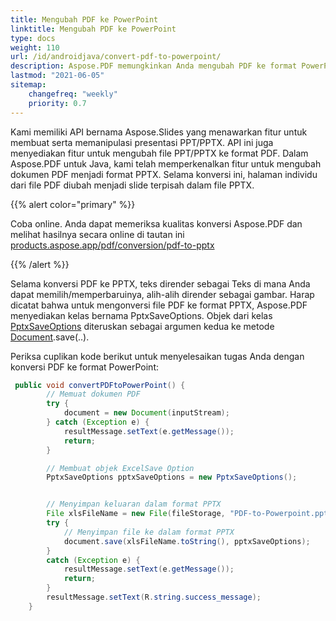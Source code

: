 ```yaml
---
title: Mengubah PDF ke PowerPoint 
linktitle: Mengubah PDF ke PowerPoint
type: docs
weight: 110
url: /id/androidjava/convert-pdf-to-powerpoint/
description: Aspose.PDF memungkinkan Anda mengubah PDF ke format PowerPoint. Salah satu caranya adalah dengan mengubah PDF ke PPTX dengan Slide sebagai Gambar.
lastmod: "2021-06-05"
sitemap:
    changefreq: "weekly"
    priority: 0.7
---
```


Kami memiliki API bernama Aspose.Slides yang menawarkan fitur untuk membuat serta memanipulasi presentasi PPT/PPTX. API ini juga menyediakan fitur untuk mengubah file PPT/PPTX ke format PDF. Dalam Aspose.PDF untuk Java, kami telah memperkenalkan fitur untuk mengubah dokumen PDF menjadi format PPTX. Selama konversi ini, halaman individu dari file PDF diubah menjadi slide terpisah dalam file PPTX.

{{% alert color="primary" %}}

Coba online. Anda dapat memeriksa kualitas konversi Aspose.PDF dan melihat hasilnya secara online di tautan ini [products.aspose.app/pdf/conversion/pdf-to-pptx](https://products.aspose.app/pdf/conversion/pdf-to-pptx)

{{% /alert %}}

Selama konversi PDF ke PPTX, teks dirender sebagai Teks di mana Anda dapat memilih/memperbaruinya, alih-alih dirender sebagai gambar. Harap dicatat bahwa untuk mengonversi file PDF ke format PPTX, Aspose.PDF menyediakan kelas bernama PptxSaveOptions. Objek dari kelas [PptxSaveOptions](https://reference.aspose.com/pdf/java/com.aspose.pdf/PptxSaveOptions) diteruskan sebagai argumen kedua ke metode [Document](https://reference.aspose.com/pdf/java/com.aspose.pdf/Document).save(..).

Periksa cuplikan kode berikut untuk menyelesaikan tugas Anda dengan konversi PDF ke format PowerPoint:

```java
 public void convertPDFtoPowerPoint() {
        // Memuat dokumen PDF
        try {
            document = new Document(inputStream);
        } catch (Exception e) {
            resultMessage.setText(e.getMessage());
            return;
        }

        // Membuat objek ExcelSave Option
        PptxSaveOptions pptxSaveOptions = new PptxSaveOptions();


        // Menyimpan keluaran dalam format PPTX
        File xlsFileName = new File(fileStorage, "PDF-to-Powerpoint.pptx");
        try {
            // Menyimpan file ke dalam format PPTX
            document.save(xlsFileName.toString(), pptxSaveOptions);
        }
        catch (Exception e) {
            resultMessage.setText(e.getMessage());
            return;
        }
        resultMessage.setText(R.string.success_message);
    }
```